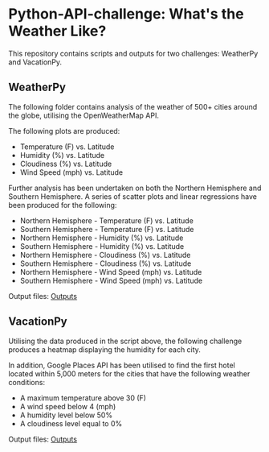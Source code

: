 # Python-API-challenge: What's the Weather Like?

This repository contains scripts and outputs for two challenges: WeatherPy and VacationPy.

## WeatherPy

The following folder contains analysis of the weather of 500+ cities around the globe, utilising the OpenWeatherMap API. 

The following plots are produced:

* Temperature (F) vs. Latitude
* Humidity (%) vs. Latitude
* Cloudiness (%) vs. Latitude
* Wind Speed (mph) vs. Latitude

Further analysis has been undertaken on both the Northern Hemisphere and Southern Hemisphere. A series of scatter plots and linear regressions have been produced for the following:

* Northern Hemisphere - Temperature (F) vs. Latitude
* Southern Hemisphere - Temperature (F) vs. Latitude
* Northern Hemisphere - Humidity (%) vs. Latitude
* Southern Hemisphere - Humidity (%) vs. Latitude
* Northern Hemisphere - Cloudiness (%) vs. Latitude
* Southern Hemisphere - Cloudiness (%) vs. Latitude
* Northern Hemisphere - Wind Speed (mph) vs. Latitude
* Southern Hemisphere - Wind Speed (mph) vs. Latitude

Output files: [Outputs](WeatherPy/Output)

## VacationPy

Utilising the data produced in the script above, the following challenge produces a heatmap displaying the humidity for each city.

In addition, Google Places API has been utilised to find the first hotel located within 5,000 meters for the cities that have the following weather conditions:

* A maximum temperature above 30 (F)
* A wind speed below 4 (mph)
* A humidity level below 50%
* A cloudiness level equal to 0%

Output files: [Outputs](VacationPy/Images)
